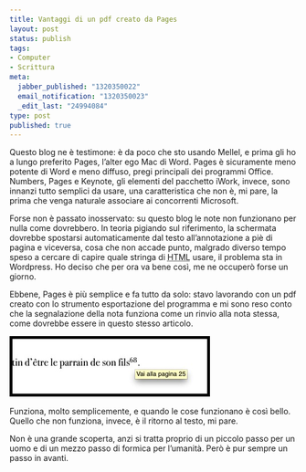 ```yaml
--- 
title: Vantaggi di un pdf creato da Pages
layout: post
status: publish
tags: 
- Computer
- Scrittura
meta: 
  jabber_published: "1320350022"
  email_notification: "1320350023"
  _edit_last: "24994084"
type: post
published: true
---
```

Questo blog ne è testimone: è da poco che sto usando Mellel, e prima gli ho a lungo preferito <span lang="en">Pages</span>, l’alter ego Mac di <span lang="en">Word</span>. <span lang="en">Pages</span> è sicuramente meno potente di <span lang="en">Word</span> e meno diffuso, pregi principali dei programmi <span lang="en">Office</span>. <span lang="en">Numbers</span>, <span lang="en">Pages</span> e <span lang="en">Keynote</span>, gli elementi del pacchetto <span lang="en">iWork</span>, invece, sono innanzi tutto semplici da usare, una caratteristica che non è, mi pare, la prima che venga naturale associare ai concorrenti <span lang="en">Microsoft</span>.

Forse non è passato inosservato: su questo blog le note non funzionano per nulla come dovrebbero. In teoria pigiando sul riferimento, la schermata dovrebbe spostarsi automaticamente dal testo all’annotazione a piè di pagina e viceversa, cosa che non accade punto, malgrado diverso tempo speso a cercare di capire quale stringa di <abbr title="Hyper Text Markup Language" lant="en">HTML</abbr> usare, il problema sta in Wordpress. Ho deciso che per ora va bene così, me ne occuperò forse un giorno.

Ebbene, <span lang="en">Pages</span> è più semplice e fa tutto da solo: stavo lavorando con un <abb title="en" lang="Portable Document Format">pdf</abbr> creato con lo strumento esportazione del programma e mi sono reso conto che la segnalazione della nota funziona come un rinvio alla nota stessa, come dovrebbe essere in questo stesso articolo.

<img title="Passare dal testo alla nota" src="/immagini/nota1.jpg" alt="Passare dal testo alla nota" />

Funziona, molto semplicemente, e quando le cose funzionano è così bello. Quello che non funziona, invece, è il ritorno al testo, mi pare.

Non è una grande scoperta, anzi si tratta proprio di un piccolo passo per un uomo e di un mezzo passo di formica per l’umanità. Però è pur sempre un passo in avanti.